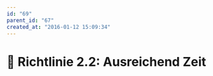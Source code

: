 ```yaml
---
id: "69"
parent_id: "67"
created_at: "2016-01-12 15:09:34"
---
```


# 📜 Richtlinie 2.2: Ausreichend Zeit